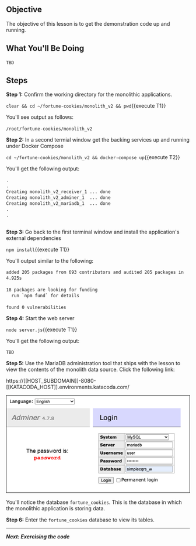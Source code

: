 ## Objective
The objective of this lesson is to get the demonstration code up and running.

## What You'll Be Doing

```
TBD

```

## Steps

**Step 1:** Confirm the working directory for the monolithic applications.

`clear && cd ~/fortune-cookies/monolith_v2 && pwd`{{execute T1}}

You'll see output as follows:

`/root/fortune-cookies/monolith_v2`

**Step 2:** In a second termial window get the backing services up and running under Docker Compose

`cd ~/fortune-cookies/monolith_v2 && docker-compose up`{{execute T2}}

You'll get the following output:

```
.
.
Creating monolith_v2_receiver_1 ... done
Creating monolith_v2_adminer_1  ... done
Creating monolith_v2_mariadb_1  ... done
.
.


```

**Step 3:** Go back to the first terminal window and install the application's external dependencies

`npm install`{{execute T1}}

You'll output similar to the following:

```
added 205 packages from 693 contributors and audited 205 packages in 4.925s

18 packages are looking for funding
  run `npm fund` for details

found 0 vulnerabilities

```

**Step 4:** Start the web server

`node server.js`{{execute T1}}

You'll get the following output:

```
TBD

```

**Step 5:** Use the MariaDB administration tool that ships with the lesson to view the contents of the monolith data source. Click the following link:

https://[[HOST_SUBDOMAIN]]-8080-[[KATACODA_HOST]].environments.katacoda.com/


![Database Access](msdb-004/assets/db_access.jpg)

You'll notice the database `fortune_cookies`. This is the database in which the monolithic application is storing data.

**Step 6:** Enter the `fortune_cookies` database to view its tables.

---

***Next: Exercising the code***